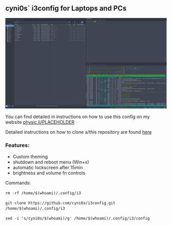 ## cyni0s´ i3config for Laptops and PCs

![Theme Screenshot](theme-screenshot.png)

You can find detailed in instructions on how to use this config on my website [physic.li/PLACEHOLDER](https://physic.li/blog/)

Detailed instructions on how to clone a/this repository are found [here](https://physic.li/PLACEHOLDER)

### Features:
* Custom theming
* shutdown and reboot menu (Win+x)
* automatic lockscreen after 15min
* brightness and volume fn controls

Commands:

`rm -rf /home/$(whoami)/.config/i3`

`git clone https://github.com/cyni0s/i3config.git /home/$(whoami)/.config/i3`

`sed -i 's/cyni0s/$(whoami)/g' /home/$(whoami)/.config/i3/config`
